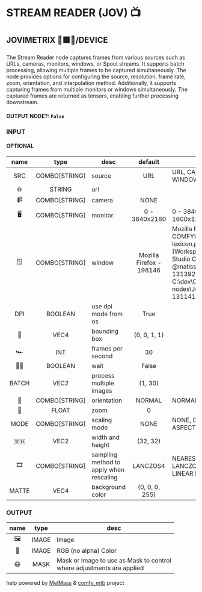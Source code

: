 # STREAM READER (JOV) 📺

## JOVIMETRIX 🔺🟩🔵/DEVICE

The Stream Reader node captures frames from various sources such as URLs, cameras, monitors, windows, or Spout streams. It supports batch processing, allowing multiple frames to be captured simultaneously. The node provides options for configuring the source, resolution, frame rate, zoom, orientation, and interpolation method. Additionally, it supports capturing frames from multiple monitors or windows simultaneously. The captured frames are returned as tensors, enabling further processing downstream.

#### OUTPUT NODE?: `False`

### INPUT

#### OPTIONAL

name|type|desc|default|meta
:---:|:---:|---|:---:|---
SRC| COMBO[STRING] | source | URL | URL, CAMERA, MONITOR, WINDOW, SPOUT
🌐| STRING | url |  | 
📹| COMBO[STRING] | camera | NONE | 
🖥| COMBO[STRING] | monitor | 0 - 3840x2160 | 0 - 3840x2160, 1 - 1600x1200, 2 - 3840x2160
🪟| COMBO[STRING] | window | Mozilla Firefox - 198146 | Mozilla Firefox - 198146, COMFYUI - 4457256,<br>lexicon.py - jovimetrix (Workspace) - Visual<br>Studio Code - 1769950, @matisse - Discord -<br>131392, C:\dev\ComfyUI\ComfyUI\custom<br>nodes\Jovimetrix\ md - 1311414
DPI| BOOLEAN | use dpi mode from os | True | 
🔲| VEC4 | bounding box | (0, 0, 1, 1) | 
🏎️| INT | frames per second | 30 | 
✋🏽| BOOLEAN | wait | False | 
BATCH| VEC2 | process multiple images | (1, 30) | 
🧭| COMBO[STRING] | orientation | NORMAL | NORMAL, FLIPX, FLIPY, FLIPXY
🔎| FLOAT | zoom | 0 | 
MODE| COMBO[STRING] | scaling mode | NONE | NONE, CROP, MATTE, FIT, ASPECT, ASPECT SHORT
🇼🇭| VEC2 | width and height | (32, 32) | 
🎞️| COMBO[STRING] | sampling method to apply when<br>rescaling | LANCZOS4 | NEAREST, LINEAR, CUBIC, AREA, LANCZOS4,<br>LINEAR EXACT, NEAREST EXACT
MATTE| VEC4 | background color | (0, 0, 0, 255) | 

### OUTPUT

name|type|desc
:---:|:---:|---
🖼️| IMAGE | Image 
🌈| IMAGE | RGB (no alpha) Color 
😷| MASK | Mask or Image to use as Mask to control<br>where adjustments are applied 

help powered by [MelMass](https://github.com/melMass) & [comfy_mtb](https://github.com/melMass/comfy_mtb) project
